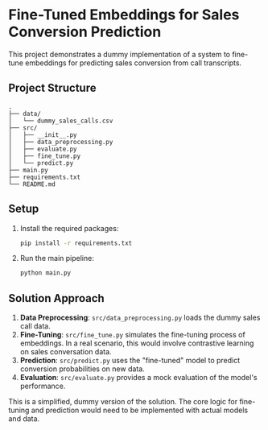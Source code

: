 # Fine-Tuned Embeddings for Sales Conversion Prediction

This project demonstrates a dummy implementation of a system to fine-tune embeddings for predicting sales conversion from call transcripts.

## Project Structure

```
.
├── data/
│   └── dummy_sales_calls.csv
├── src/
│   ├── __init__.py
│   ├── data_preprocessing.py
│   ├── evaluate.py
│   ├── fine_tune.py
│   └── predict.py
├── main.py
├── requirements.txt
└── README.md
```

## Setup

1.  Install the required packages:
    ```bash
    pip install -r requirements.txt
    ```

2.  Run the main pipeline:
    ```bash
    python main.py
    ```

## Solution Approach

1.  **Data Preprocessing**: `src/data_preprocessing.py` loads the dummy sales call data.
2.  **Fine-Tuning**: `src/fine_tune.py` simulates the fine-tuning process of embeddings. In a real scenario, this would involve contrastive learning on sales conversation data.
3.  **Prediction**: `src/predict.py` uses the "fine-tuned" model to predict conversion probabilities on new data.
4.  **Evaluation**: `src/evaluate.py` provides a mock evaluation of the model's performance.

This is a simplified, dummy version of the solution. The core logic for fine-tuning and prediction would need to be implemented with actual models and data. 